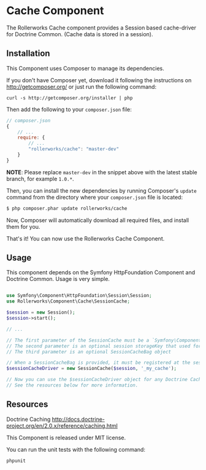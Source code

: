 Cache Component
===============

The Rollerworks Cache component provides a Session based cache-driver
for Doctrine Common. (Cache data is stored in a session).

Installation
------------

This Component uses Composer to manage its dependencies.

If you don't have Composer yet, download it following the instructions on
http://getcomposer.org/ or just run the following command:

    curl -s http://getcomposer.org/installer | php

Then add the following to your
`composer.json` file:

```js
// composer.json
{
    // ...
    require: {
        // ...
        "rollerworks/cache": "master-dev"
    }
}
```

**NOTE**: Please replace `master-dev` in the snippet above with the latest stable
branch, for example ``1.0.*``.

Then, you can install the new dependencies by running Composer's ``update``
command from the directory where your ``composer.json`` file is located:

```bash
$ php composer.phar update rollerworks/cache
```

Now, Composer will automatically download all required files, and install them
for you.

That's it! You can now use the Rollerworks Cache Component.

Usage
-----

This component depends on the Symfony HttpFoundation Component and Doctrine Common.
Usage is very simple.

```php

use Symfony\Component\HttpFoundation\Session\Session;
use Rollerworks\Component\Cache\SessionCache;

$session = new Session();
$session->start();

// ...

// The first parameter of the SessionCache must be a `Symfony\Component\HttpFoundation\Session\Session` object.
// The second parameter is an optional session storageKey that used for storing the session, default is '_rollerworks_cache'.
// The third parameter is an optional SessionCacheBag object

// When a SessionCacheBag is provided, it must be registered at the session by calling registerBag() on the $session object.
$sessionCacheDriver = new SessionCache($session, '_my_cache');

// Now you can use the $sessionCacheDriver object for any Doctrine Caching.
// See the resources below for more information.
```

Resources
---------

Doctrine Caching <http://docs.doctrine-project.org/en/2.0.x/reference/caching.html>

This Component is released under MIT license.

You can run the unit tests with the following command:

    phpunit

